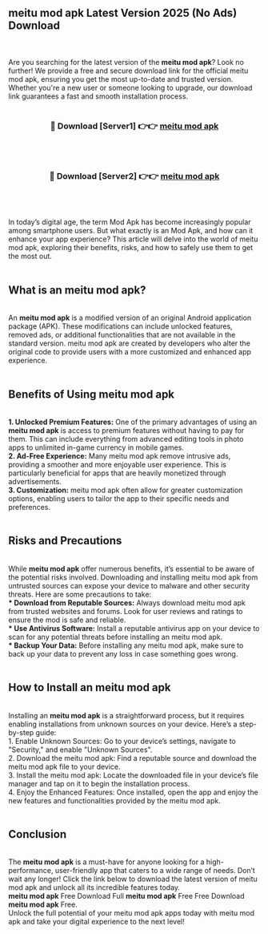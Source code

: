 ## meitu mod apk Latest Version 2025 (No Ads) Download
<br><br>
Are you searching for the latest version of the <strong>meitu mod apk</strong>? Look no further! We provide a free and secure download link for the official meitu mod apk, ensuring you get the most up-to-date and trusted version. Whether you're a new user or someone looking to upgrade, our download link guarantees a fast and smooth installation process.
<br>
<br>
<div align="center">
<h3>🔴 Download [Server1] 👉👉 <a href="https://modyolo.store/meitu_mod_apk">meitu mod apk</a></h3><br>
<br>
<h3>🔴 Download [Server2] 👉👉 <a href="https://modyolo.store/meitu_mod_apk">meitu mod apk</a></h3><br>
</div>
<br>
<br>
In today’s digital age, the term Mod Apk has become increasingly popular among smartphone users. But what exactly is an Mod Apk, and how can it enhance your app experience? This article will delve into the world of meitu mod apk, exploring their benefits, risks, and how to safely use them to get the most out.
<br>
<br>
<h2>What is an meitu mod apk?</h2>
<br>
An <strong>meitu mod apk</strong> is a modified version of an original Android application package (APK). These modifications can include unlocked features, removed ads, or additional functionalities that are not available in the standard version. meitu mod apk are created by developers who alter the original code to provide users with a more customized and enhanced app experience.
<br>
<br>
<h2>Benefits of Using meitu mod apk</h2>
<br>
<strong> 1. Unlocked Premium Features:</strong> One of the primary advantages of using an <strong>meitu mod apk</strong> is access to premium features without having to pay for them. This can include everything from advanced editing tools in photo apps to unlimited in-game currency in mobile games.
<br>
<strong> 2. Ad-Free Experience:</strong> Many meitu mod apk remove intrusive ads, providing a smoother and more enjoyable user experience. This is particularly beneficial for apps that are heavily monetized through advertisements.
<br>
<strong> 3. Customization:</strong> meitu mod apk often allow for greater customization options, enabling users to tailor the app to their specific needs and preferences.
<br>
<br>
<h2>Risks and Precautions</h2>
<br>
While <strong>meitu mod apk</strong> offer numerous benefits, it’s essential to be aware of the potential risks involved. Downloading and installing meitu mod apk from untrusted sources can expose your device to malware and other security threats. Here are some precautions to take:
<br>
<strong> * Download from Reputable Sources:</strong> Always download meitu mod apk from trusted websites and forums. Look for user reviews and ratings to ensure the mod is safe and reliable.
<br>
<strong> * Use Antivirus Software:</strong> Install a reputable antivirus app on your device to scan for any potential threats before installing an meitu mod apk.
<br>
<strong> * Backup Your Data:</strong> Before installing any meitu mod apk, make sure to back up your data to prevent any loss in case something goes wrong.
<br>
<br>
<h2>How to Install an meitu mod apk</h2>
<br>
Installing an <strong>meitu mod apk</strong> is a straightforward process, but it requires enabling installations from unknown sources on your device. Here’s a step-by-step guide:
<br>
 1. Enable Unknown Sources: Go to your device’s settings, navigate to "Security," and enable "Unknown Sources".
<br>
 2. Download the meitu mod apk: Find a reputable source and download the meitu mod apk file to your device.
<br>
 3. Install the meitu mod apk: Locate the downloaded file in your device’s file manager and tap on it to begin the installation process.
<br>
 4. Enjoy the Enhanced Features: Once installed, open the app and enjoy the new features and functionalities provided by the meitu mod apk.
<br>
<br>
<h2><strong>Conclusion</strong></h2>
<br>
The <strong>meitu mod apk</strong> is a must-have for anyone looking for a high-performance, user-friendly app that caters to a wide range of needs. Don’t wait any longer! Click the link below to download the latest version of meitu mod apk and unlock all its incredible features today.
<br>
<strong>meitu mod apk</strong> Free Download Full <strong>meitu mod apk</strong> Free Free Download <strong>meitu mod apk</strong> Free.
<br>
Unlock the full potential of your meitu mod apk apps today with meitu mod apk and take your digital experience to the next level!

